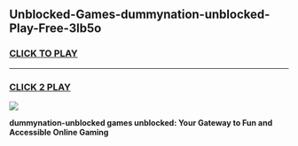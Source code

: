
## Unblocked-Games-dummynation-unblocked-Play-Free-3lb5o
<h3>
<a href="https://premium76.site?title=dummynation-unblocked&ref=23A">CLICK TO PLAY</a></h3>
<hr>

<h3>
<a href="https://premium76.site?title=dummynation-unblocked&ref=23A">CLICK 2 PLAY</a>
  
</h3>

<a href="https://premium76.site?title=dummynation-unblocked&ref=23A"><img src="https://clearcache.store/games.png"></a>


**dummynation-unblocked games unblocked: Your Gateway to Fun and Accessible Online Gaming**
